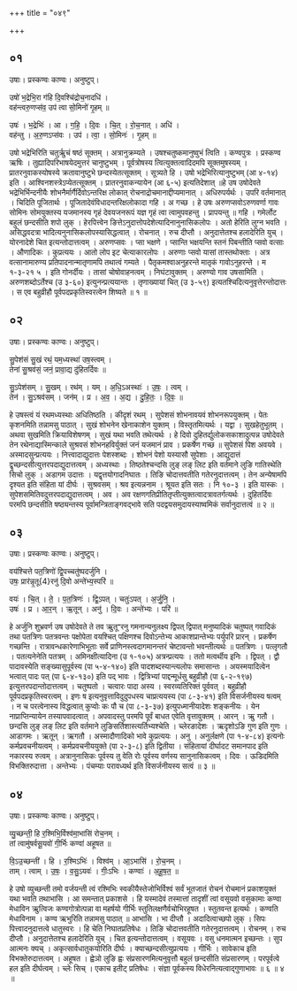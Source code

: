 +++
title = "०४९"

+++


## ०१
उषाः। प्रस्कण्वः काण्वः। अनुष्टुप्।

उषो॑ भ॒द्रेभि॒रा ग॑हि दि॒वश्चि॑द्रोच॒नादधि॑ ।  
वह॑न्त्वरु॒णप्स॑व॒ उप॑ त्वा सो॒मिनो॑ गृ॒हम् ॥

उषः॑ । भ॒द्रेभिः॑ । आ । ग॒हि॒ । दि॒वः । चि॒त् । रो॒च॒नात् । अधि॑ ।  
वह॑न्तु । अ॒रु॒णऽप्स॑वः । उप॑ । त्वा॒ । सो॒मिनः॑ । गृ॒हम् ॥

उषो भद्रेभिरिति चतुर्ऋुचं षष्ठं सूक्तम् । अत्रानुक्रम्यते । उषश्चतुष्कमानुष्वुभं त्विति । कण्वपुत्रः । प्रस्कण्व ऋषिः । तुह्यादिपरिभाषयेदमुत्तरं चानुष्टुभम् । पूर्वत्रोषस्य त्वित्युक्तत्वादिदमपि सूक्तमुषस्यम् । प्रातरनुवाकस्योषस्ये क्रतावानुष्टुभे छन्दस्येतत्सूक्तम् । सूत्र्यते हि । उषो भद्रेभिरित्यानुष्टुभम् (आ ४-१४) इति । आश्विनशस्त्रेऽप्येतत्सूक्तम् । प्रातरनुवाकन्यायेन (आ ६-५) इत्यतिदेशात् ॥हे उष उषोदेवते भद्रेभिर्भिन्दनीयैः शोभनैर्मार्गैर्दिवोऽन्तरिक्ष लोकात् रोचनाद्रोचमानाद्दीप्यमानात् । अधिरुपर्यर्थः । उपरि वर्तमानात् । चिदिति पूजितार्थः । पूजितादेवंविधादन्तरिक्षलोकादा गहि । अ गच्छ । हे उषः अरुणप्सवोऽरुणवर्णा गावः सोमिनः सोमयुक्तस्य यजमानस्य गृहं देवयजनरूपं यज्ञ गृहं त्वा त्वामुपवहन्तु । प्रापयन्तु ॥ गहि । गमेर्लोट बहुलं छन्दसीति शपो लुक् । हेरपित्त्वेन ङित्तेऽनुदात्तोपदेशेत्यादिनानुनासिकलोपः । अतो हेरिति लुग्न भवति । असिद्धवदत्रा भादित्यनुनासिकलोपस्यासिद्धत्वात् । रोचनात् । रुच दीप्तौ । अनुदात्तेतश्च हलादेरिति युच् । योरनादेशे चित इत्यन्तोदात्तत्वम् । अरुणप्सवः । प्सा भक्षणे । प्सान्ति भक्षयन्ति स्तनं पिबन्तीति प्सवो वत्साः । औणादिकः । कुप्रत्ययः । आतो लोप इट चेत्याकारलोपः । अरुणाः प्सवो यासां तास्तथोक्ताः । अत्र वत्सानामारुण्य प्रतिपादनान्मातृणामपि तथात्वं गम्यते । पैतृकमश्वाअनुहरन्ते मातृकं गावोऽनुहरन्ते । म १-३-२१ ५ । इति गोनर्दीयः । तासां चोषोवाहनत्वम् । निघंटावुक्तम् । अरुण्यो गाव उषसामिति । अरुणशब्दोऽर्तेश्च (उ ३-६०) इत्युनन्प्रत्ययान्तः । तृणाख्यायां चित् (उ ३-५९) इत्यतश्चिदित्यनुवृत्तेरन्तोदात्तः । स एव बहुव्रीहौ पूर्वपदप्रकृतिस्वरत्वेन शिष्यते ॥ १ ॥

## ०२
उषाः। प्रस्कण्वः काण्वः। अनुष्टुप्।

सु॒पेश॑सं सु॒खं रथं॒ यम॒ध्यस्था॑ उष॒स्त्वम् ।  
तेना॑ सु॒श्रव॑सं॒ जनं॒ प्रावा॒द्य दु॑हितर्दिवः ॥

सु॒ऽपेश॑सम् । सु॒खम् । रथ॑म् । यम् । अ॒धि॒ऽअस्थाः॑ । उ॒षः॒ । त्वम् ।  
तेन॑ । सु॒ऽश्रव॑सम् । जन॑म् । प्र । अ॒व॒ । अ॒द्य । दु॒हि॒तः॒ । दि॒वः॒ ॥

हे उषस्त्वं यं रथमध्यस्थाः अधितिष्ठति । कीदृशं रथम् । सुपेशसं शोभनावयवं शोभनरूपयुक्तम् । पेतः कृशनमिति तन्नामसु पाठात् । सुखं शोभनेन खेनाकाशेन युक्तम् । विस्तृतमित्यर्थः । यद्वा । सुखहेतुभूतम् । अथवा सुखमिति क्रियाविशेषणम् । सुखं यथा भवति तथेत्यर्थः । हे दिवो दुहितर्द्युलोकसकाशादुत्पन्न उषोदेवते तेन रथेनाद्यास्मिन्काले सुश्रवसं शोभनहविर्युक्तं जनं यजमानं प्राव । प्रकर्षेण गच्छ ॥ सुपेशसं पिश अवयवे । अस्मादसुन्प्रत्ययः । नित्त्वादाद्युदात्तः पेशस्शब्दः । शोभनं पेशो यस्यासौ सुपेशाः । आद्युदात्तं द्वृच्छन्दसीत्युत्तरपदाद्युदात्तत्वम् । अध्यस्थाः । तिष्ठतेश्चन्दसि लुङ् लङ् लिट इति वर्तमाने लुङि गातिस्थेति सिचो लुक् । अडागम उदात्तः । यद्वृत्तयोगादनिघातः । तिङि चोदात्तवतीति गतेरनुदात्तत्वम् । तेन अन्येषामपि दृश्यत इति संहिता यां दीर्घः । सुश्रवसम् । श्रव इत्यन्ननाम । श्रूयत इति सतः । नि १०-३ । इति यास्कः । सुपेशसमितिवदुत्तरपदाद्युदात्तत्वम् । अव । अव रक्षणगतिप्रीतितृप्तीत्युक्तत्वादत्रावतर्गत्यर्थः । दुहितर्दिवः परमपि छन्दसीति षष्ठ्यन्तस्य पूर्वामन्त्रिताङ्गवद्भावे सति पदद्वयसमुदायस्याष्वमिकं सर्वानुदात्तत्वं ॥ २ ॥

## ०३
उषाः। प्रस्कण्वः काण्वः। अनुष्टुप्।

वय॑श्चित्ते पत॒त्रिणो॑ द्वि॒पच्चतु॑ष्पदर्जुनि ।  
उषः॒ प्रार॑न्नृ॒तू{4}रनु॑ दि॒वो अन्ते॑भ्य॒स्परि॑ ॥

वयः॑ । चि॒त् । ते॒ । प॒त॒त्रिणः॑ । द्वि॒ऽपत् । चतुः॑ऽपत् । अ॒र्जु॒नि॒ ।  
उषः॑ । प्र । आ॒र॒न् । ऋ॒तून् । अनु॑ । दि॒वः । अन्ते॑भ्यः । परि॑ ॥

हे अर्जुनि शुभ्रवर्ण उष उषोदेवते ते तव ऋुतूꣲरनु गमनान्यनुलक्ष्य द्विपत् द्विपात् मनुष्यादिकं चतुष्पत् गवादिकं तथा पतत्रिणः पतत्रवन्तः पक्षोपेता वयश्चित् पक्षिणश्च दिवोऽन्तेभ्य आकाशप्रान्तेभ्यः पर्युपरि प्रारन् । प्रकर्षेण गच्छन्ति । रात्रावन्धकारेणाभिभूताः सर्वे प्राणिनस्त्वदागमानन्तरं चेष्टावन्तो भवन्तीत्यर्थः ॥ पतत्रिणः । पत्लृगतौ । पतत्यनेनेति पतत्रम् । अमिनक्षीत्यादिना (उ १-१०५) अत्रन्प्रत्ययः । ततो मत्वर्थीय इनिः । द्विपत् । द्वौ पादावस्येति सङ्ख्यासुपूर्वस्य (पा ५-४-१४०) इति पादशब्दस्यान्त्यलोपः समासान्तः । अयस्मयादित्वेन भत्वात् पादः पत् (पा ६-४-१३०) इति पद् भावः । द्वित्रिभ्यां पाद्दन्मूर्धसु बहुव्रीहौ (पा ६-२-१९७) इत्युत्तरपदान्तोदात्तत्वम् । चतुष्पतो । चत्वारः पादा अस्य । स्वरव्यतिरिक्तं पूर्ववत् । बहुव्रीहौ पूर्वपदप्रकृतिस्वरत्वम् । इणः ष इत्यनुवृत्ताविदुदुपधस्य चाप्रत्ययस्य (पा ८-३-४१) इति विसर्जनीयस्य षत्वम् । न च परत्वेनास्य विद्धत्वात् कुप्वोः कः पौ च (पा ८-३-३७) इत्युपध्मानीयादेशः शङ्कनीयः । येन नाप्राप्तिन्यायेन तस्यापवादत्वात् । अपवादस्तु परमपि पूर्वं बाधत एवेति वृत्तावुक्तम् । आरन् । ऋु गतौ । छन्दसि लुङ् लङ् लिट इति वर्तमाने लुङिसर्तिशास्त्यर्तिभ्यश्चेति । च्लेरङादेशः । ऋदृशोऽङि गुण इति गुणः । आडागमः । ऋतून् । ऋगतौ । अस्मादौणादिको भावे कुप्रत्ययः । अनु । अनुर्लक्षणे (पा १-४-८४) इत्यनोः कर्मप्रवचनीयत्वम् । कर्मप्रवचनीययुक्ते (पा २-३-८) इति द्वितीया । संहितायां दीर्घादट समानपाद इति नकारस्य रुत्वम् । अत्रानुनासिकः पूर्वस्य तु वेति रोः पूर्वस्य वर्णस्य सानुनासिकत्वम् । दिवः । ऊडिदमिति विभक्तिरुदात्ता । अन्तेभ्यः । पंचम्याः परावध्यर्थ इति विसर्जनीयस्य सत्वं ॥ ३ ॥

## ०४
उषाः। प्रस्कण्वः काण्वः। अनुष्टुप्।

व्यु॒च्छन्ती॒ हि र॒श्मिभि॒र्विश्व॑मा॒भासि॑ रोच॒नम् ।  
तां त्वामु॑षर्वसू॒यवो॑ गी॒र्भिः कण्वा॑ अहूषत ॥

वि॒ऽउ॒च्छन्ती॑ । हि । र॒श्मिऽभिः॑ । विश्व॑म् । आ॒ऽभासि॑ । रो॒च॒नम् ।  
ताम् । त्वाम् । उ॒षः॒ । व॒सु॒ऽयवः॑ । गीः॒ऽभिः । कण्वाः॑ । अ॒हू॒ष॒त॒ ॥

हे उषो व्युच्छन्ती तमो वर्जयन्ती त्वं रश्मिभिः स्वकीयैस्तेजोभिर्विश्वं सर्वं भूतजातं रोचनं रोचमानं प्रकाशयुक्तं यथा भवति तथाभासि । आ समन्तात् प्रकाशसे । हि यस्मादेवं तस्मात्तां तादृशीं त्वां वसूयवो वसुकामाः कण्वा मेधाविन ऋुत्विजः कण्वगोत्रोत्पन्ना वा महर्षयो गीर्भिः स्तुतिलक्षणैर्वचोभिरहूषत । स्तुतवन्त इत्यर्थः । कण्वति मेधाविनाम । कण्व ऋभुरिति तन्नामसु पाठात् ॥ आभासि । भा दीप्तौ । अदादित्वाच्छपो लुक् । सिपः पित्त्वादनुदात्तत्वे धातुस्वरः । हि चेति निघातप्रतिषेधः । तिङि चोदात्तवतीति गतेरनुदात्तत्वम् । रोचनम् । रुच दीप्तौ । अनुदात्तेतश्च हलादेरिति युच् । चित इत्यन्तोदात्तत्वम् । वसूयवः । वसु धनमात्मन इच्छन्तः । सुप आत्मनः क्यच् । अकृत्सार्वधातुकयोरिति दीर्घः । क्याच्छन्दसीत्युप्रत्ययः । गीर्भिः । सावेकाच इति विभक्तेरुदात्तत्वम् । अहूषत । ह्वेञो लुङि ह्वः संप्रसारणमित्यनुवृत्तौ बहुलं छन्दसीति संप्रसारणम् । परपूर्वत्वे हल इति दीर्घत्वम् । च्लेः सिच् । एकाच इतीट् प्रतिषेधः । संज्ञा पूर्वकस्य विधेरनित्यत्वाद्गुणाभावः ॥ ६ ॥ ४ ॥